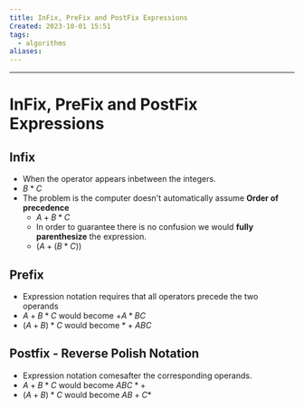 ```yaml
---
title: InFix, PreFix and PostFix Expressions
Created: 2023-10-01 15:51
tags:
  - algorithms
aliases:
---
```


---
# InFix, PreFix and PostFix Expressions

## Infix
- When the operator appears inbetween the integers.
- $B*C$
- The problem is the computer doesn't automatically assume **Order of precedence**
	- $A + B * C$ 
	- In order to guarantee there is no confusion we would **fully parenthesize** the expression.
	- $(A +(B*C))$

## Prefix
- Expression notation requires that all operators precede the two operands
- $A + B * C$ would become $+A*BC$
- $(A+B) * C$ would become $*+ABC$

## Postfix - Reverse Polish Notation
- Expression notation comesafter the corresponding operands.
- $A + B * C$ would become $ABC*+$
- $(A+B) * C$ would become $AB+C*$


